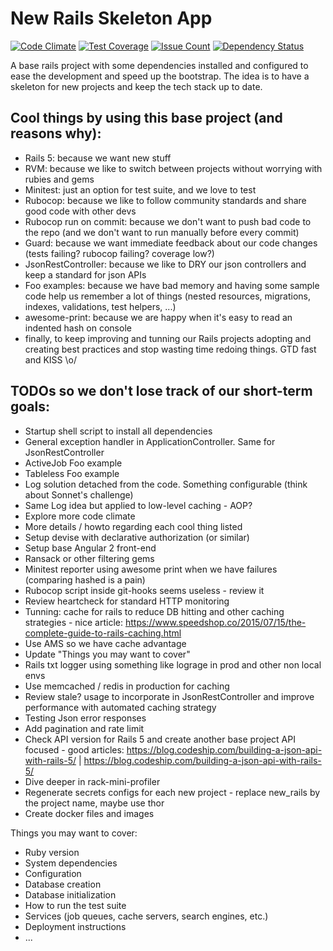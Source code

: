 # New Rails Skeleton App

[![Code Climate](https://codeclimate.com/github/djlebersilvestre/new_rails/badges/gpa.svg)](https://codeclimate.com/github/djlebersilvestre/new_rails)
[![Test Coverage](https://codeclimate.com/github/djlebersilvestre/new_rails/badges/coverage.svg)](https://codeclimate.com/github/djlebersilvestre/new_rails/coverage)
[![Issue Count](https://codeclimate.com/github/djlebersilvestre/new_rails/badges/issue_count.svg)](https://codeclimate.com/github/djlebersilvestre/new_rails)
[![Dependency Status](https://gemnasium.com/djlebersilvestre/new_rails.png)](https://gemnasium.com/djlebersilvestre/new_rails)

A base rails project with some dependencies installed and configured to ease the development and speed up the bootstrap.
The idea is to have a skeleton for new projects and keep the tech stack up to date.

## Cool things by using this base project (and reasons why):

* Rails 5: because we want new stuff
* RVM: because we like to switch between projects without worrying with rubies and gems
* Minitest: just an option for test suite, and we love to test
* Rubocop: because we like to follow community standards and share good code with other devs
* Rubocop run on commit: because we don't want to push bad code to the repo (and we don't want to run manually before every commit)
* Guard: because we want immediate feedback about our code changes (tests failing? rubocop failing? coverage low?)
* JsonRestController: because we like to DRY our json controllers and keep a standard for json APIs
* Foo examples: because we have bad memory and having some sample code help us remember a lot of things (nested resources, migrations, indexes, validations, test helpers, ...)
* awesome-print: because we are happy when it's easy to read an indented hash on console
* finally, to keep improving and tunning our Rails projects adopting and creating best practices and stop wasting time redoing things. GTD fast and KISS \o/

## TODOs so we don't lose track of our short-term goals:

* Startup shell script to install all dependencies
* General exception handler in ApplicationController. Same for JsonRestController
* ActiveJob Foo example
* Tableless Foo example
* Log solution detached from the code. Something configurable (think about Sonnet's challenge)
* Same Log idea but applied to low-level caching - AOP?
* Explore more code climate
* More details / howto regarding each cool thing listed
* Setup devise with declarative authorization (or similar)
* Setup base Angular 2 front-end
* Ransack or other filtering gems
* Minitest reporter using awesome print when we have failures (comparing hashed is a pain)
* Rubocop script inside git-hooks seems useless - review it
* Review heartcheck for standard HTTP monitoring
* Tunning: cache for rails to reduce DB hitting and other caching strategies - nice article: https://www.speedshop.co/2015/07/15/the-complete-guide-to-rails-caching.html
* Use AMS so we have cache advantage
* Update "Things you may want to cover"
* Rails txt logger using something like lograge in prod and other non local envs
* Use memcached / redis in production for caching
* Review stale? usage to incorporate in JsonRestController and improve performance with automated caching strategy
* Testing Json error responses
* Add pagination and rate limit
* Check API version for Rails 5 and create another base project API focused - good articles: https://blog.codeship.com/building-a-json-api-with-rails-5/ | https://blog.codeship.com/building-a-json-api-with-rails-5/
* Dive deeper in rack-mini-profiler
* Regenerate secrets configs for each new project - replace new_rails by the project name, maybe use thor
* Create docker files and images

Things you may want to cover:

* Ruby version
* System dependencies
* Configuration
* Database creation
* Database initialization
* How to run the test suite
* Services (job queues, cache servers, search engines, etc.)
* Deployment instructions
* ...
